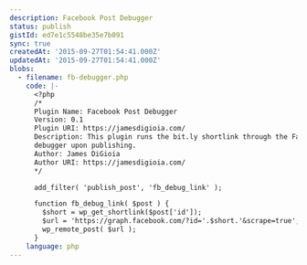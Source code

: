 ```yaml
---
description: Facebook Post Debugger
status: publish
gistId: ed7e1c5548be35e7b091
sync: true
createdAt: '2015-09-27T01:54:41.000Z'
updatedAt: '2015-09-27T01:54:41.000Z'
blobs:
  - filename: fb-debugger.php
    code: |-
      <?php
      /*
      Plugin Name: Facebook Post Debugger
      Version: 0.1
      Plugin URI: https://jamesdigioia.com/
      Description: This plugin runs the bit.ly shortlink through the Facebook
      debugger upon publishing.
      Author: James DiGioia
      Author URI: https://jamesdigioia.com/
      */

      add_filter( 'publish_post', 'fb_debug_link' );

      function fb_debug_link( $post ) {
        $short = wp_get_shortlink($post['id']);
        $url = 'https://graph.facebook.com/?id='.$short.'&scrape=true';
        wp_remote_post( $url );
      }
    language: php
---
```


